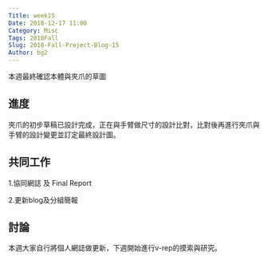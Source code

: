 ```yaml
---
Title: week15
Date: 2018-12-17 11:00
Category: Misc
Tags: 2018Fall
Slug: 2018-Fall-Project-Blog-15
Author: bg2
---
```



本週最終確認本體與夾爪的草圖
<!-- PELICAN_END_SUMMARY -->

進度
----

夾爪的初步草稿已設計完成，正在與手臂做尺寸的設計比對，比對後再進行夾爪與手臂的設計變更並訂定最終設計圖。

共同工作
----

1.協同網誌 及 Final Report

2.更新blog及分組簡報

討論
----

本週大家自行將個人網誌做更新，下週開始進行v-rep的摸索與研究。
